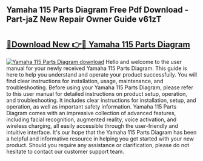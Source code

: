 ## Yamaha 115 Parts Diagram Free Pdf Download - Part-jaZ New Repair Owner Guide v61zT

# <h2><a href="http://dfulff.blite.top/?on=Yamaha+115+Parts+Diagram">🔗Download New 👉🔴 Yamaha 115 Parts Diagram</a></h2>

[![Yamaha 115 Parts Diagram download](https://i.imgur.com/lujVjoI.png)](http://dfulff.blite.top/?on=Yamaha+115+Parts+Diagram)
Hello and welcome to the user manual for your newly received Yamaha 115 Parts Diagram. This guide is here to help you understand and operate your product successfully. You will find clear instructions for installation, usage, maintenance, and troubleshooting. Before using your Yamaha 115 Parts Diagram, please refer to this user manual for detailed instructions on product setup, operation, and troubleshooting. It includes clear instructions for installation, setup, and operation, as well as important safety information. Yamaha 115 Parts Diagram comes with an impressive collection of advanced features, including facial recognition, augmented reality, voice activation, and wireless charging, all easily accessible through the user-friendly and intuitive interface. It's our hope that the Yamaha 115 Parts Diagram has been a helpful and informative resource in helping you get started with your new product. Should you require any assistance or clarification, please do not hesitate to contact our customer support team.
